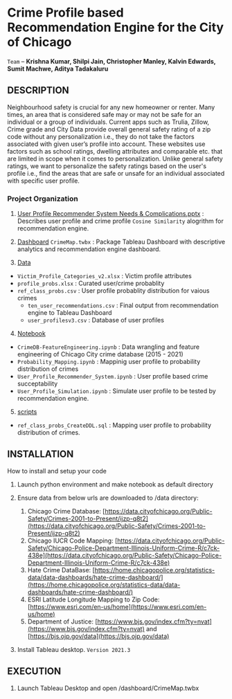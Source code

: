 # Crime Profile based Recommendation Engine for the City of Chicago

`Team` – **Krishna Kumar, Shilpi Jain, Christopher Manley, Kalvin Edwards, Sumit Machwe, Aditya Tadakaluru**

## DESCRIPTION

Neighbourhood safety is crucial for any new homeowner or renter. Many times, an area that is considered safe may or may not be safe for an individual or a group of individuals.
Current apps such as Trulia, Zillow, Crime grade and City Data provide overall general safety rating of a zip code without any personalization i.e., they do not take the factors associated with given user’s profile into account. 
These websites use factors such as school ratings, dwelling attributes and comparable etc. that are limited in scope when it comes to personalization.
Unlike general safety ratings, we want to personalize the safety ratings based on the user's profile i.e., find the areas that are safe or unsafe for an individual associated with specific user profile.

### Project Organization

1. [User Profile Recommender System Needs & Complications.pptx](reports/User%20Profile%20Recommender%20System%20Needs%20&%20Complications.pptx) : Describes user profile and crime profile `Cosine Similarity` alogrithm for recommendation engine.
 
2. [Dashboard](src/dashboard) `CrimeMap.twbx` : Package Tableau Dashboard with descriptive analytics and recommendation engine dashboard.


4. [Data](src/data)
 - `Victim_Profile_Categories_v2.xlsx` : Victim profile attributes
 - `profile_probs.xlsx` : Curated user/crime probablity
 - `ref_class_probs.csv` : User profile probablity distribution for vaious crimes 
   - `ten_user_recommendations.csv` : Final output from recommendation engine to Tableau Dashboard 
   - `user_profilesv3.csv` : Database of user profiles

4. [Notebook](src/notebook)
 - `CrimeDB-FeatureEngineering.ipynb` : Data wrangling and feature engineering of Chicago City crime database (2015 - 2021)
 - `Probability_Mapping.ipynb` : Mappinig user profile to probability distribution of crimes
 - `User_Profile_Recommender_System.ipynb` : User profile based crime succeptability
 - `User_Profile_Simulation.ipynb` : Simulate user profile to be tested by recommendation engine.

5. [scripts](src/scripts)
 - `ref_class_probs_CreateDDL.sql` : Mapping user profile to probability distribution of crimes.

## INSTALLATION
How to install and setup your code
1. Launch python environment and make notebook as default directory
2. Ensure data from below urls are downloaded to /data directory:
   1. Chicago Crime Database: [https://data.cityofchicago.org/Public-Safety/Crimes-2001-to-Present/ijzp-q8t2](https://data.cityofchicago.org/Public-Safety/Crimes-2001-to-Present/ijzp-q8t2)
   2. Chicago IUCR Code Mapping: [https://data.cityofchicago.org/Public-Safety/Chicago-Police-Department-Illinois-Uniform-Crime-R/c7ck-438e](https://data.cityofchicago.org/Public-Safety/Chicago-Police-Department-Illinois-Uniform-Crime-R/c7ck-438e)
   3. Hate Crime DataBase: [https://home.chicagopolice.org/statistics-data/data-dashboards/hate-crime-dashboard/](https://home.chicagopolice.org/statistics-data/data-dashboards/hate-crime-dashboard/) 
   4. ESRI Latitude Longitude Mapping to Zip Code: [https://www.esri.com/en-us/home](https://www.esri.com/en-us/home)
   5. Department of Justice: [https://www.bjs.gov/index.cfm?ty=nvat](https://www.bjs.gov/index.cfm?ty=nvat) and [https://bjs.ojp.gov/data](https://bjs.ojp.gov/data)

    
3. Install Tableau desktop. `Version 2021.3`

## EXECUTION
1. Launch Tableau Desktop and open /dashboard/CrimeMap.twbx
